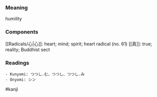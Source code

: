 ### Meaning

humility

### Components

[[Radicals/心|心]]: heart; mind; spirit; heart radical (no. 61) [[真]]: true; reality; Buddhist sect

### Readings

```
- Kunyomi: つつし.む、つつし、つつし.み
- Onyomi: シン
```

#kanji